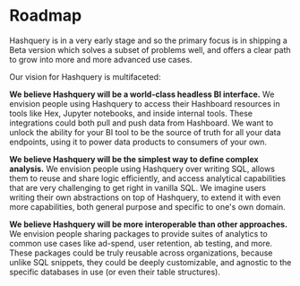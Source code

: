 # Roadmap

Hashquery is in a very early stage and so the primary focus is in
shipping a Beta version which solves a subset of problems well, and
offers a clear path to grow into more and more advanced use cases.

Our vision for Hashquery is multifaceted:

**We believe Hashquery will be a world-class headless BI interface.** We
envision people using Hashquery to access their Hashboard resources in tools
like Hex, Jupyter notebooks, and inside internal tools. These integrations
could both pull and push data from Hashboard. We want to unlock the ability
for your BI tool to be the source of truth for all your data endpoints,
using it to power data products to consumers of your own.

**We believe Hashquery will be the simplest way to define complex analysis.**
We envision people using Hashquery over writing SQL, allows them to reuse and
share logic efficiently, and access analytical capabilities that are very
challenging to get right in vanilla SQL. We imagine users writing their own
abstractions on top of Hashquery, to extend it with even more capabilities,
both general purpose and specific to one's own domain.

**We believe Hashquery will be more interoperable than other approaches.**
We envision people sharing packages to provide suites of analytics to common
use cases like ad-spend, user retention, ab testing, and more. These packages
could be truly reusable across organizations, because unlike SQL snippets, they
could be deeply customizable, and agnostic to the specific databases in use (or
even their table structures).
